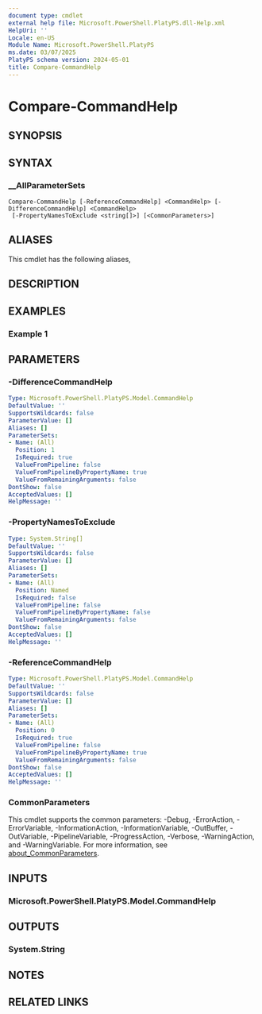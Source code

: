 ```yaml
---
document type: cmdlet
external help file: Microsoft.PowerShell.PlatyPS.dll-Help.xml
HelpUri: ''
Locale: en-US
Module Name: Microsoft.PowerShell.PlatyPS
ms.date: 03/07/2025
PlatyPS schema version: 2024-05-01
title: Compare-CommandHelp
---
```


# Compare-CommandHelp

## SYNOPSIS

## SYNTAX

### __AllParameterSets

```
Compare-CommandHelp [-ReferenceCommandHelp] <CommandHelp> [-DifferenceCommandHelp] <CommandHelp>
 [-PropertyNamesToExclude <string[]>] [<CommonParameters>]
```

## ALIASES

This cmdlet has the following aliases,

## DESCRIPTION

## EXAMPLES

### Example 1

## PARAMETERS

### -DifferenceCommandHelp

```yaml
Type: Microsoft.PowerShell.PlatyPS.Model.CommandHelp
DefaultValue: ''
SupportsWildcards: false
ParameterValue: []
Aliases: []
ParameterSets:
- Name: (All)
  Position: 1
  IsRequired: true
  ValueFromPipeline: false
  ValueFromPipelineByPropertyName: true
  ValueFromRemainingArguments: false
DontShow: false
AcceptedValues: []
HelpMessage: ''
```

### -PropertyNamesToExclude

```yaml
Type: System.String[]
DefaultValue: ''
SupportsWildcards: false
ParameterValue: []
Aliases: []
ParameterSets:
- Name: (All)
  Position: Named
  IsRequired: false
  ValueFromPipeline: false
  ValueFromPipelineByPropertyName: false
  ValueFromRemainingArguments: false
DontShow: false
AcceptedValues: []
HelpMessage: ''
```

### -ReferenceCommandHelp

```yaml
Type: Microsoft.PowerShell.PlatyPS.Model.CommandHelp
DefaultValue: ''
SupportsWildcards: false
ParameterValue: []
Aliases: []
ParameterSets:
- Name: (All)
  Position: 0
  IsRequired: true
  ValueFromPipeline: false
  ValueFromPipelineByPropertyName: true
  ValueFromRemainingArguments: false
DontShow: false
AcceptedValues: []
HelpMessage: ''
```

### CommonParameters

This cmdlet supports the common parameters: -Debug, -ErrorAction, -ErrorVariable,
-InformationAction, -InformationVariable, -OutBuffer, -OutVariable, -PipelineVariable,
-ProgressAction, -Verbose, -WarningAction, and -WarningVariable. For more information, see
[about_CommonParameters](https://go.microsoft.com/fwlink/?LinkID=113216).

## INPUTS

### Microsoft.PowerShell.PlatyPS.Model.CommandHelp

## OUTPUTS

### System.String

## NOTES

## RELATED LINKS
